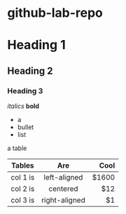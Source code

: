 # github-lab-repo

# Heading 1
## Heading 2
### Heading 3

*italics*
**bold**

- a 
- bullet
- list 

a table

| Tables   |      Are      |  Cool |
|----------|:-------------:|------:|
| col 1 is |  left-aligned | $1600 |
| col 2 is |    centered   |   $12 |
| col 3 is | right-aligned |    $1 |